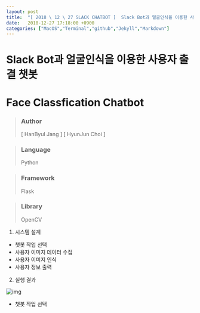 ```yaml
---
layout: post
title:  "[ 2018 \ 12 \ 27 SLACK CHATBOT ]  Slack Bot과 얼굴인식을 이용한 사용자 출결 챗봇 설계"
date:   2018-12-27 17:18:00 +0900
categories: ["MacOS","Terminal","github","Jekyll","Markdown"]
---
```


# Slack Bot과 얼굴인식을 이용한 사용자 출결 챗봇 

# Face Classfication Chatbot

> ### Author
> \[ HanByul Jang \] \[ HyunJun Choi \]

> ### Language
> Python

> ### Framework
> Flask

> ### Library
> OpenCV

1. 시스템 설계  
  - 챗봇 작업 선택
  - 사용자 이미지 데이터 수집
  - 사용자 이미지 인식
  - 사용자 정보 출력  
2. 실행 결과

  ![img](https://lh5.googleusercontent.com/cro4znwtgo8pvISFy1TggDZtU9m87YWPpiY9_zXGAww7lUppFu9xqt3NGLDL4DZPoVjuIrNS9LIhata26f0O7cOJ7nMGV2h8JZW5fKHR)<br>

  - 챗봇 작업 선택<br><br>
